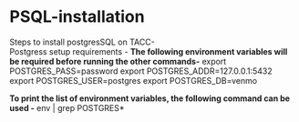 # PSQL-installation
Steps to install postgresSQL on TACC-\
Postgress setup requirements -
**The following environment variables will be required before running the other commands-**
export POSTGRES_PASS=password
export POSTGRES_ADDR=127.0.0.1:5432
export POSTGRES_USER=postgres
export POSTGRES_DB=venmo

**To print the list of environment variables, the following command can be used -**
env | grep POSTGRES*



